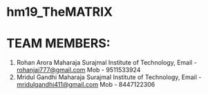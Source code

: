 # hm19_TheMATRIX
# TEAM MEMBERS:
1. Rohan Arora 
   Maharaja Surajmal Institute of Technology,
   Email - rohanjai777@gmail.com
   Mob - 9511533924
2. Mridul Gandhi
   Maharaja Surajmal Institute of Technology,
   Email - mridulgandhi411@gmail.com
   Mob - 8447122306
